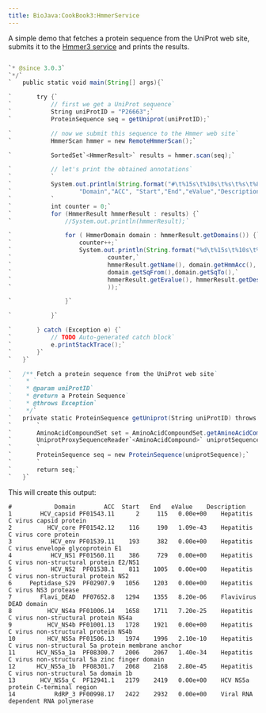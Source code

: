 ```yaml
---
title: BioJava:CookBook3:HmmerService
---
```


A simple demo that fetches a protein sequence from the UniProt web site,
submits it to the [Hmmer3 service](http://hmmer.janelia.org/) and prints
the results.

```java /\*

`* @since 3.0.3`  
`*/`  
`   public static void main(String[] args){`

`       try {`  
`           // first we get a UniProt sequence`  
`           String uniProtID = "P26663";`  
`           ProteinSequence seq = getUniprot(uniProtID);`

`           // now we submit this sequence to the Hmmer web site`  
`           HmmerScan hmmer = new RemoteHmmerScan();`

`           SortedSet`<HmmerResult>` results = hmmer.scan(seq);`

`           // let's print the obtained annotations`  
`           `  
`           System.out.println(String.format("#\t%15s\t%10s\t%s\t%s\t%8s\t%s",`  
`                   "Domain","ACC", "Start","End","eValue","Description"));`  
`           `  
`           int counter = 0;`  
`           for (HmmerResult hmmerResult : results) {`  
`               //System.out.println(hmmerResult);`

`               for ( HmmerDomain domain : hmmerResult.getDomains()) {`  
`                   counter++;`  
`                   System.out.println(String.format("%d\t%15s\t%10s\t%5d\t%5d\t%.2e\t%s",`  
`                           counter,`  
`                           hmmerResult.getName(), domain.getHmmAcc(), `  
`                           domain.getSqFrom(),domain.getSqTo(),`  
`                           hmmerResult.getEvalue(), hmmerResult.getDesc()`  
`                           ));`

`               }`

`           }`

`       } catch (Exception e) {`  
`           // TODO Auto-generated catch block`  
`           e.printStackTrace();`  
`       }`  
`   }`

`   /** Fetch a protein sequence from the UniProt web site`  
`    * `  
`    * @param uniProtID`  
`    * @return a Protein Sequence`  
`    * @throws Exception`  
`    */`  
`   private static ProteinSequence getUniprot(String uniProtID) throws Exception {`  
`       `  
`       AminoAcidCompoundSet set = AminoAcidCompoundSet.getAminoAcidCompoundSet();`  
`       UniprotProxySequenceReader`<AminoAcidCompound>` uniprotSequence = new UniprotProxySequenceReader`<AminoAcidCompound>`(uniProtID,set);`  
`       `  
`       ProteinSequence seq = new ProteinSequence(uniprotSequence);`  
`       `  
`       return seq;`  
`   }`

```

This will create this output:

    #            Domain        ACC  Start   End   eValue    Description
    1        HCV_capsid PF01543.11      2     115   0.00e+00    Hepatitis C virus capsid protein
    2          HCV_core PF01542.12    116     190   1.09e-43    Hepatitis C virus core protein
    3           HCV_env PF01539.11    193     382   0.00e+00    Hepatitis C virus envelope glycoprotein E1
    4           HCV_NS1 PF01560.11    386     729   0.00e+00    Hepatitis C virus non-structural protein E2/NS1
    5           HCV_NS2  PF01538.1    811    1005   0.00e+00    Hepatitis C virus non-structural protein NS2
    6     Peptidase_S29  PF02907.9   1056    1203   0.00e+00    Hepatitis C virus NS3 protease
    7        Flavi_DEAD  PF07652.8   1294    1355   8.20e-06    Flavivirus DEAD domain
    8          HCV_NS4a PF01006.14   1658    1711   7.20e-25    Hepatitis C virus non-structural protein NS4a
    9          HCV_NS4b PF01001.13   1728    1921   0.00e+00    Hepatitis C virus non-structural protein NS4b
    10         HCV_NS5a PF01506.13   1974    1996   2.10e-10    Hepatitis C virus non-structural 5a protein membrane anchor
    11      HCV_NS5a_1a  PF08300.7   2006    2067   1.40e-34    Hepatitis C virus non-structural 5a zinc finger domain
    12      HCV_NS5a_1b  PF08301.7   2068    2168   2.80e-45    Hepatitis C virus non-structural 5a domain 1b
    13       HCV_NS5a_C  PF12941.1   2179    2419   0.00e+00    HCV NS5a protein C-terminal region
    14           RdRP_3 PF00998.17   2422    2932   0.00e+00    Viral RNA dependent RNA polymerase
